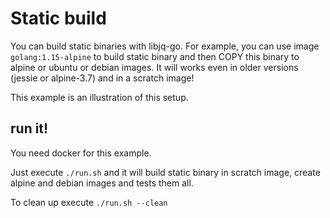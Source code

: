 # Static build

You can build static binaries with libjq-go. For example, you can use image `golang:1.15-alpine` to build static binary and then COPY this binary to alpine or ubuntu or debian images. It will works even in older versions (jessie or alpine-3.7) and in a scratch image!

This example is an illustration of this setup.

## run it!

You need docker for this example.

Just execute `./run.sh` and it will build static binary in scratch image, create alpine and debian images and tests them all.

To clean up execute `./run.sh --clean`

